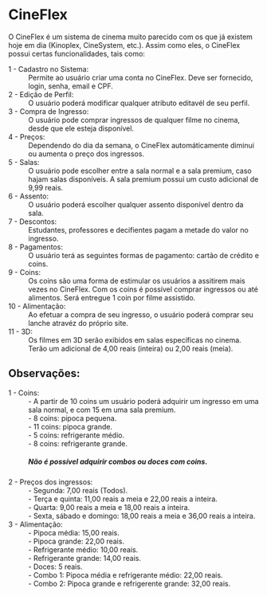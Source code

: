 # CineFlex

<p>
  O CineFlex é um sistema de cinema muito parecido com os que já existem hoje em dia (Kinoplex, CineSystem, etc.).
  Assim como eles, o CineFlex possui certas funcionalidades, tais como:
</p>

<dl>
  <dt> 1 - Cadastro no Sistema: </dt>
  <dd> 
    Permite ao usuário criar uma conta no CineFlex. Deve ser fornecido, login, senha, email e CPF.
  </dd>
  
  <dt> 2 - Edição de Perfil: </dt>
  <dd> 
    O usuário poderá modificar qualquer atributo editavél de seu perfil.
  </dd>
  
  <dt> 3 - Compra de Ingresso: </dt>
  <dd> 
    O usuário pode comprar ingressos de qualquer filme no cinema, desde que ele esteja disponível.
  </dd>
  
  <dt> 4 - Preços: </dt>
  <dd> 
    Dependendo do dia da semana, o CineFlex automáticamente diminui ou aumenta o preço dos ingressos.
  </dd>
  
  <dt> 5 - Salas: </dt>
  <dd> 
    O usuário pode escolher entre a sala normal e a sala premium, caso hajam salas disponíveis.
    A sala premium possui um custo adicional de 9,99 reais.
  </dd>
  
  <dt> 6 - Assento: </dt>
  <dd> 
    O usuário poderá escolher qualquer assento disponível dentro da sala.
  </dd>
  
  <dt> 7 - Descontos: </dt>
  <dd> 
    Estudantes, professores e decifientes pagam a metade do valor no ingresso.
  </dd>
  
  <dt> 8 - Pagamentos: </dt>
  <dd> 
    O usuário terá as seguintes formas de pagamento: cartão de crédito e coins.
  </dd>
  
  <dt> 9 - Coins: </dt>
  <dd> 
    Os coins são uma forma de estimular os usuários a assitirem mais vezes no CineFlex.
    Com os coins é possível comprar ingressos ou até alimentos.
    Será entregue 1 coin por filme assistido.
  </dd>
  
  <dt> 10 - Alimentação: </dt>
  <dd> 
    Ao efetuar a compra de seu ingresso, o usuário poderá comprar seu lanche atravéz do próprio site.
  </dd>
  
  <dt> 11 - 3D: </dt>
  <dd> 
    Os filmes em 3D serão exibidos em salas específicas no cinema.
    Terão um adicional de 4,00 reais (inteira) ou 2,00 reais (meia).
  </dd>
  
</dl>


## Observações:


<dl>
  <dt> 1 - Coins: </dt>
  <dd>
	- A partir de 10 coins um usuário poderá adquirir um ingresso em uma sala normal, e com 15 em uma sala premium. <br>
	- 8 coins: pipoca pequena. <br>
	- 11 coins: pipoca grande. <br>
	- 5 coins: refrigerante médio.    <br>
	- 8 coins: refrigerante grande.
	<h5> Não é possível adquirir combos ou doces com coins. </h5>
  </dd>
  
  <dt> 2 - Preços dos ingressos: </dt>
  <dd>
	  - Segunda: 7,00 reais (Todos). <br>
	  - Terça e quinta: 11,00 reais a meia e 22,00 reais a inteira. <br>
	  - Quarta: 9,00 reais a meia e 18,00 reais a inteira. <br>
	  - Sexta, sábado e domingo: 18,00 reais a meia e 36,00 reais a inteira. <br>
  </dd>
  
  <dt> 3 - Alimentação: </dt>
  <dd>
	- Pipoca média: 15,00 reais. <br>
	- Pipoca grande: 22,00 reais. <br>
	- Refrigerante médio: 10,00 reais. <br>
	- Refrigerante grande: 14,00 reais. <br>
	- Doces: 5 reais.<br>
	- Combo 1: Pipoca média e refrigerante médio: 22,00 reais. <br>
	- Combo 2: Pipoca grande e refrigerente grande: 32,00 reais.
  </dd>
 
</dl>
